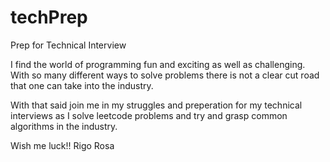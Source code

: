 # techPrep
Prep for Technical Interview

I find the world of programming fun and exciting as well as challenging. With so many different ways to solve problems
there is not a clear cut road that one can take into the industry. 

With that said join me in my struggles and preperation for my technical interviews as I solve leetcode problems and try and 
grasp common algorithms in the industry.

Wish me luck!! Rigo Rosa



